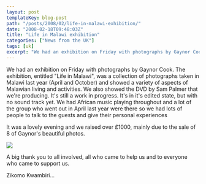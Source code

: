 ```yaml
---
layout: post
templateKey: blog-post
path: "/posts/2008/02/life-in-malawi-exhibition/"
date: "2008-02-18T09:48:03Z"
title: "Life in Malawi exhibition"
categories: ["News from the UK"]
tags: [uk]
excerpt: "We had an exhibition on Friday with photographs by Gaynor Cook. The exhibition, entitled \"Life in ..."
---
```


We had an exhibition on Friday with photographs by Gaynor Cook. The exhibition, entitled "Life in Malawi", was a collection of photographs taken in Malawi last year (April and October) and showed a variety of aspects of Malawian living and activities. We also showed the DVD by Sam Palmer that we're producing. It's still a work in progress. It's in it's edited state, but with no sound track yet. We had African music playing throughout and a lot of the group who went out in April last year were there so we had lots of people to talk to the guests and give their personal experiences

It was a lovely evening and we raised over £1000, mainly due to the sale of 8 of Gaynor's beautiful photos.

![](https://www.landirani.org/image_library/news/thumb-200x200/499544c475e07_31_0259.jpg)

A big thank you to all involved, all who came to help us and to everyone who came to support us.

Zikomo Kwambiri...